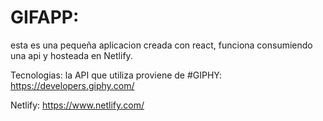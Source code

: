# GIFAPP:
esta es una pequeña aplicacion creada con react, funciona consumiendo una api y hosteada en Netlify.

Tecnologias:
la API que utiliza proviene de #GIPHY: https://developers.giphy.com/

Netlify: https://www.netlify.com/